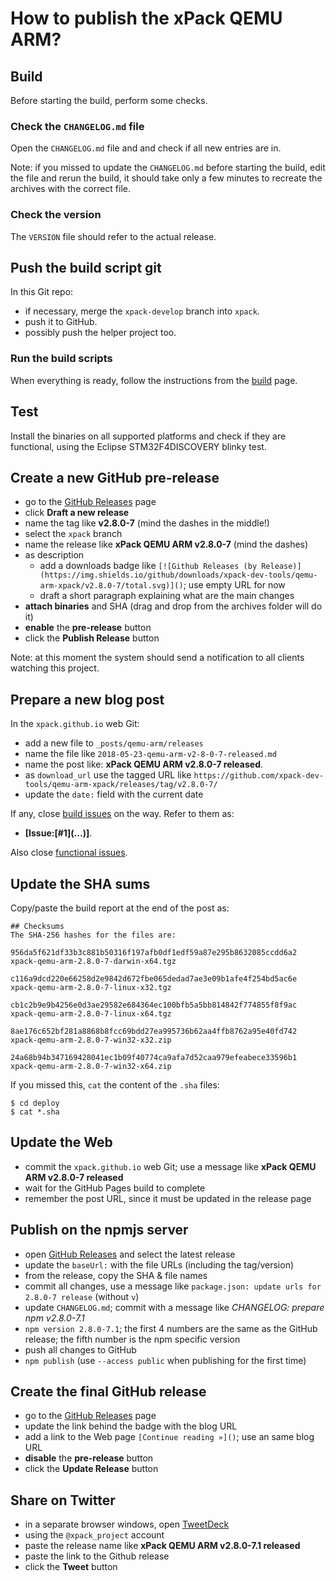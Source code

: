 # How to publish the xPack QEMU ARM?

## Build

Before starting the build, perform some checks.

### Check the `CHANGELOG.md` file

Open the `CHANGELOG.md` file and and check if all 
new entries are in.

Note: if you missed to update the `CHANGELOG.md` before starting the build, 
edit the file and rerun the build, it should take only a few minutes to 
recreate the archives with the correct file.

### Check the version

The `VERSION` file should refer to the actual release.

## Push the build script git

In this Git repo:

- if necessary, merge the `xpack-develop` branch into `xpack`.
- push it to GitHub.
- possibly push the helper project too.

### Run the build scripts

When everything is ready, follow the instructions from the 
[build](https://github.com/xpack-dev-tools/qemu-arm-xpack/blob/xpack/README-BUILD.md) 
page.

## Test

Install the binaries on all supported platforms and check if they are 
functional, using the Eclipse STM32F4DISCOVERY blinky test.

## Create a new GitHub pre-release

- go to the [GitHub Releases](https://github.com/xpack-dev-tools/qemu-arm-xpack/releases) page
- click **Draft a new release**
- name the tag like **v2.8.0-7** (mind the dashes in the middle!)
- select the `xpack` branch
- name the release like **xPack QEMU ARM v2.8.0-7** 
(mind the dashes)
- as description
  - add a downloads badge like `[![Github Releases (by Release)](https://img.shields.io/github/downloads/xpack-dev-tools/qemu-arm-xpack/v2.8.0-7/total.svg)]()`; use empty URL for now
  - draft a short paragraph explaining what are the main changes
- **attach binaries** and SHA (drag and drop from the archives folder will do it)
- **enable** the **pre-release** button
- click the **Publish Release** button

Note: at this moment the system should send a notification to all clients watching this project.

## Prepare a new blog post 

In the `xpack.github.io` web Git:

- add a new file to `_posts/qemu-arm/releases`
- name the file like `2018-05-23-qemu-arm-v2-8-0-7-released.md`
- name the post like: **xPack QEMU ARM v2.8.0-7 released**.
- as `download_url` use the tagged URL like `https://github.com/xpack-dev-tools/qemu-arm-xpack/releases/tag/v2.8.0-7/` 
- update the `date:` field with the current date

If any, close 
[build issues](https://github.com/xpack-dev-tools/qemu-arm-xpack/issues) 
on the way. Refer to them as:

- **[Issue:\[#1\]\(...\)]**.

Also close 
[functional issues](https://github.com/xpack-dev-tools/qemu/issues).

## Update the SHA sums

Copy/paste the build report at the end of the post as:

```console
## Checksums
The SHA-256 hashes for the files are:

956da5f621df33b3c881b50316f197afb0df1edf59a87e295b8632085ccdd6a2 
xpack-qemu-arm-2.8.0-7-darwin-x64.tgz

c116a9dcd220e66258d2e9842d672fbe065dedad7ae3e09b1afe4f254bd5ac6e 
xpack-qemu-arm-2.8.0-7-linux-x32.tgz

cb1c2b9e9b4256e0d3ae29582e684364ec100bfb5a5bb814842f774855f8f9ac 
xpack-qemu-arm-2.8.0-7-linux-x64.tgz

8ae176c652bf281a8868b8fcc69bdd27ea995736b62aa4ffb8762a95e40fd742 
xpack-qemu-arm-2.8.0-7-win32-x32.zip

24a68b94b347169428041ec1b09f40774ca9afa7d52caa979efeabece33596b1 
xpack-qemu-arm-2.8.0-7-win32-x64.zip
```

If you missed this, `cat` the content of the `.sha` files:

```console
$ cd deploy
$ cat *.sha
```

## Update the Web

- commit the `xpack.github.io` web Git; use a message 
  like **xPack QEMU ARM v2.8.0-7 released**
- wait for the GitHub Pages build to complete
- remember the post URL, since it must be updated in the release page

## Publish on the npmjs server

- open [GitHub Releases](https://github.com/xpack-dev-tools/qemu-arm-xpack/releases) 
  and select the latest release
- update the `baseUrl:` with the file URLs (including the tag/version)
- from the release, copy the SHA & file names
- commit all changes, use a message like `package.json: update urls for 2.8.0-7 release` (without `v`)
- update `CHANGELOG.md`; commit with a message like 
  _CHANGELOG: prepare npm v2.8.0-7.1_
- `npm version 2.8.0-7.1`; the first 4 numbers are the same as the 
  GitHub release; the fifth number is the npm specific version
- push all changes to GitHub
- `npm publish` (use `--access public` when publishing for the first time)

## Create the final GitHub release

- go to the [GitHub Releases](https://github.com/xpack-dev-tools/qemu-arm-xpack/releases) page
- update the link behind the badge with the blog URL
- add a link to the Web page `[Continue reading »]()`; use an same blog URL
- **disable** the **pre-release** button
- click the **Update Release** button

## Share on Twitter

- in a separate browser windows, open [TweetDeck](https://tweetdeck.twitter.com/)
- using the `@xpack_project` account
- paste the release name like **xPack QEMU ARM v2.8.0-7.1 released**
- paste the link to the Github release
- click the **Tweet** button
